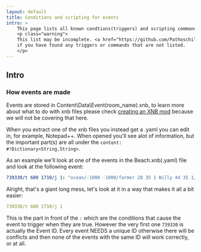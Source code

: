 ```yaml
---
layout: default
title: Conditions and scripting for events
intro: >
    This page lists all known condtions(triggers) and scripting commandsds currently known.
    <p class="warning">
    This list may be incomplete. <a href="https://github.com/Pathoschild/canimod.github.io#ways-to-contribute">Feel free to add more</a>
    if you have found any triggers or commands that are not listed.
    </p>
---
```


## Intro

### How events are made
Events are stored in Content\Data\Event\(room_name).xnb, to learn more about what to do with xnb files please check [creating an XNB mod](creating-an-xnb-mod) because we will not be covering that here.

When you extract one of the xnb files you instead get a .yaml you can edit in, for example, Notepad++.
When opened you'll see alot of information, but the important part(s) are all under the ```content:  #!Dictionary<String,String>```.

As an example we'll look at one of the events in the Beach.xnb(.yaml) file and look at the following event:
```yaml
739330/t 600 1710/j 1: "ocean/-1000 -1000/farmer 28 35 1 Willy 44 35 1/removeQuest 13/addMailReceived NOQUEST_13/skippable/animate Willy false true 250 28 29 30 31/viewport 44 35 true/move farmer 7 0 1/playSound seagulls/move farmer 7 0 1/pause 500/playSound seagulls/pause 1000/playSound seagulls/speak Willy \"Ahoy there, son.$u^Ahoy there, miss.$u#$b#Heard there was a newcomer in town... Good to finally meet ya.$u\"/pause 500/playSound seagulls/pause 1000/stopAnimation Willy/playSound dwop/faceDirection Willy 2 true/pause 50/faceDirection Willy 3/pause 1000/speak Willy \"Ah... I'm still tryin' to unwind from a month out on the salty seas...$h#$b#It was a big haul! I sold a lot of good fish.#$b#Finally saved enough to buy me a new rod.$h\"/move Willy -1 0 3/pause 1000/speak Willy \"Here, I want you to have my old fishing rod.$h#$b#It's important to me that the art o' fishing stays alive. And hey, maybe you'll buy somethin' from the shop once in a while.$h\"/pause 1000/playSound seagulls/pause 500/faceDirection farmer 2/itemAboveHead rod/pause 3300/awardFestivalPrize rod/faceDirection farmer 2/pause 1000/playSound seagulls/move Willy 0 1 2/pause 1000/showFrame Willy 24/pause 1000/speak Willy \"There's good water here in the valley. All kinds o' fish.\"/pause 1000/faceDirection Willy 3/speak Willy \"Oh yeah. My shop's back open now, so come by if you need supplies.$h#$b#I'll also buy anything you catch.#$b#'If it smells, it sells'. Heh heh. That's what my ol' Pappy used to say, anyway.$h\"/pause 500/playSound seagulls/pause 500/move farmer 0 1 2/pause 1000/pause 500/animate Willy false true 250 28 29 30 31/viewport move 1 0 5500/pause 1500/playSound seagulls/pause 1500/playSound seagulls/pause 2000/end position 42 36" #!String
```
Alright, that's a giant long mess, let's look at it in a way that makes it all a bit easier:
```yaml
739330/t 600 1710/j 1
```
This is the part in front of the ```:``` which are the conditions that cause the event to trigger when they are true. However the very first one ```739330``` is actually the Event ID.
Every event NEEDS a unique ID otherwise there will be conflicts and then none of the events with the same ID will work correctly, or at all.
